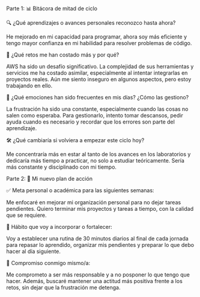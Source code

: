 Parte 1: 📊 Bitácora de mitad de ciclo

🔍 ¿Qué aprendizajes o avances personales reconozco hasta ahora?

He mejorado en mi capacidad para programar, ahora soy más eficiente y tengo mayor confianza en mi habilidad para resolver problemas de código.

💼 ¿Qué retos me han costado más y por qué?

AWS ha sido un desafío significativo. La complejidad de sus herramientas y servicios me ha costado asimilar, especialmente al intentar integrarlas en proyectos reales. Aún me siento inseguro en algunos aspectos, pero estoy trabajando en ello.

🧠 ¿Qué emociones han sido frecuentes en mis días? ¿Cómo las gestiono?

La frustración ha sido una constante, especialmente cuando las cosas no salen como esperaba. Para gestionarlo, intento tomar descansos, pedir ayuda cuando es necesario y recordar que los errores son parte del aprendizaje.

🛠️ ¿Qué cambiaría si volviera a empezar este ciclo hoy?

Me concentraría más en estar al tanto de los avances en los laboratorios y dedicaría más tiempo a practicar, no solo a estudiar teóricamente. Sería más constante y disciplinado con mi tiempo.

Parte 2: 🎯 Mi nuevo plan de acción

✅ Meta personal o académica para las siguientes semanas:

Me enfocaré en mejorar mi organización personal para no dejar tareas pendientes. Quiero terminar mis proyectos y tareas a tiempo, con la calidad que se requiere.

🔁 Hábito que voy a incorporar o fortalecer:

Voy a establecer una rutina de 30 minutos diarios al final de cada jornada para repasar lo aprendido, organizar mis pendientes y preparar lo que debo hacer al día siguiente.

🌈 Compromiso conmigo mismo/a:

Me comprometo a ser más responsable y a no posponer lo que tengo que hacer. Además, buscaré mantener una actitud más positiva frente a los retos, sin dejar que la frustración me detenga.